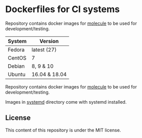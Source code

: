
# Dockerfiles for CI systems

Repository contains docker images for [molecule](https://molecule.readthedocs.io/en/latest/) to be used for development/testing. 



| System | Version |
| ------ | ------- |
| Fedora | latest (27) |
| CentOS | 7 |
| Debian | 8, 9 & 10 |
| Ubuntu | 16.04 & 18.04 |


Repository contains docker images for [molecule](https://molecule.readthedocs.io/en/latest/) to be used for development/testing.

Images in [systemd](systemd) directory come with systemd installed.


## License

This content of this repository is under the MIT license.

